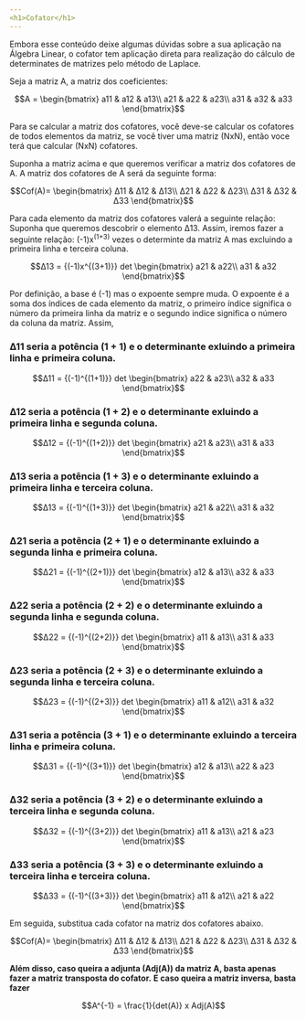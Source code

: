 ```yaml
---
<h1>Cofator</h1>
---
```


Embora esse conteúdo deixe algumas dúvidas sobre a sua aplicação na Álgebra Linear, o cofator tem aplicação direta para realização do cálculo de determinates de matrizes pelo método de Laplace.

Seja a matriz A, a matriz dos coeficientes:

$$A = \begin{bmatrix}
a11 & a12 & a13\\
a21 & a22 & a23\\
a31 & a32 & a33
\end{bmatrix}$$

Para se calcular a matriz dos cofatores, você deve-se calcular os cofatores de todos elementos da matriz, se você tiver uma matriz (NxN), então voce terá que calcular (NxN) cofatores.

Suponha a matriz acima e que queremos verificar a matriz dos cofatores de A.
A matriz dos cofatores de A será da seguinte forma:

$$Cof(A)= \begin{bmatrix}
Δ11 & Δ12 & Δ13\\
Δ21 & Δ22 & Δ23\\
Δ31 & Δ32 & Δ33
\end{bmatrix}$$

Para cada elemento da matriz dos cofatores valerá a seguinte relação:
Suponha que queremos descobrir o elemento Δ13. Assim, iremos fazer a seguinte relação: (-1)x<sup>(1+3)</sup> vezes o determinte da matriz A mas excluindo a primeira linha e terceira coluna.

$$Δ13 = {(-1)x^{(3+1)}} det
\begin{bmatrix}
a21 & a22\\
a31 & a32
\end{bmatrix}$$

Por definição, a base é (-1) mas o expoente sempre muda. O expoente é a soma dos índices de cada elemento da matriz, o primeiro índice significa o número da primeira linha da matriz e o segundo indice significa o número da coluna da matriz.
Assim,

### Δ11 seria a potência (1 + 1) e o determinante exluindo a primeira linha e primeira coluna.

$$Δ11 = {(-1)^{(1+1)}} det
\begin{bmatrix}
a22 & a23\\
a32 & a33
\end{bmatrix}$$

### Δ12 seria a potência (1 + 2) e o determinante exluindo a primeira linha e segunda coluna.

$$Δ12 = {(-1)^{(1+2)}} det
\begin{bmatrix}
a21 & a23\\
a31 & a33
\end{bmatrix}$$

### Δ13 seria a potência (1 + 3) e o determinante exluindo a primeira linha e terceira coluna.

$$Δ13 = {(-1)^{(1+3)}} det
\begin{bmatrix}
a21 & a22\\
a31 & a32
\end{bmatrix}$$

### Δ21 seria a potência (2 + 1) e o determinante exluindo a segunda linha e primeira coluna.

$$Δ21 = {(-1)^{(2+1)}} det
\begin{bmatrix}
a12 & a13\\
a32 & a33
\end{bmatrix}$$

### Δ22 seria a potência (2 + 2) e o determinante exluindo a segunda linha e segunda coluna.

$$Δ22 = {(-1)^{(2+2)}} det
\begin{bmatrix}
a11 & a13\\
a31 & a33
\end{bmatrix}$$

### Δ23 seria a potência (2 + 3) e o determinante exluindo a segunda linha e terceira coluna.

$$Δ23 = {(-1)^{(2+3)}} det
\begin{bmatrix}
a11 & a12\\
a31 & a32
\end{bmatrix}$$

### Δ31 seria a potência (3 + 1) e o determinante exluindo a terceira linha e primeira coluna.

$$Δ31 = {(-1)^{(3+1)}} det
\begin{bmatrix}
a12 & a13\\
a22 & a23
\end{bmatrix}$$

### Δ32 seria a potência (3 + 2) e o determinante exluindo a terceira linha e segunda coluna.

$$Δ32 = {(-1)^{(3+2)}} det
\begin{bmatrix}
a11 & a13\\
a21 & a23
\end{bmatrix}$$

### Δ33 seria a potência (3 + 3) e o determinante exluindo a terceira linha e terceira coluna.

$$Δ33 = {(-1)^{(3+3)}} det
\begin{bmatrix}
a11 & a12\\
a21 & a22
\end{bmatrix}$$

Em seguida, substitua cada cofator na matriz dos cofatores abaixo.

$$Cof(A)= \begin{bmatrix}
Δ11 & Δ12 & Δ13\\
Δ21 & Δ22 & Δ23\\
Δ31 & Δ32 & Δ33
\end{bmatrix}$$

**Além disso, caso queira a adjunta (Adj(A)) da matriz A, basta apenas fazer a matriz transposta do cofator.**
**E caso queira a matriz inversa, basta fazer**

$$A^{-1} = \frac{1}{det(A)} x Adj(A)$$
